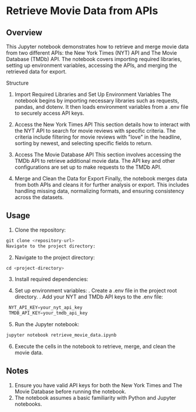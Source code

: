 # Retrieve Movie Data from APIs

## Overview

This Jupyter notebook demonstrates how to retrieve and merge movie data from two different APIs: the New York Times (NYT) API and The Movie Database (TMDb) API. The notebook covers importing required libraries, setting up environment variables, accessing the APIs, and merging the retrieved data for export.

Structure

1. Import Required Libraries and Set Up Environment Variables
The notebook begins by importing necessary libraries such as requests, pandas, and dotenv. It then loads environment variables from a .env file to securely access API keys.

2. Access the New York Times API
This section details how to interact with the NYT API to search for movie reviews with specific criteria. The criteria include filtering for movie reviews with "love" in the headline, sorting by newest, and selecting specific fields to return.

3. Access The Movie Database API
This section involves accessing the TMDb API to retrieve additional movie data. The API key and other configurations are set up to make requests to the TMDb API.

4. Merge and Clean the Data for Export
Finally, the notebook merges data from both APIs and cleans it for further analysis or export. This includes handling missing data, normalizing formats, and ensuring consistency across the datasets.

## Usage

1. Clone the repository:

```python
git clone <repository-url>
Navigate to the project directory:
```

2. Navigate to the project directory:
  ```python
  cd <project-directory>
 
  ```
3. Install required dependencies:

4.  Set up environment variables:
    . Create a .env file in the project root directory.
    . Add your NYT and TMDb API keys to the .env file:

 ```python
  NYT_API_KEY=your_nyt_api_key
  TMDB_API_KEY=your_tmdb_api_key
```

5. Run the Jupyter notebook:
  ```python
  jupyter notebook retrieve_movie_data.ipynb
```
6. Execute the cells in the notebook to retrieve, merge, and clean the movie data.

## Notes

1. Ensure you have valid API keys for both the New York Times and The Movie Database before running the notebook.
2. The notebook assumes a basic familiarity with Python and Jupyter notebooks.
